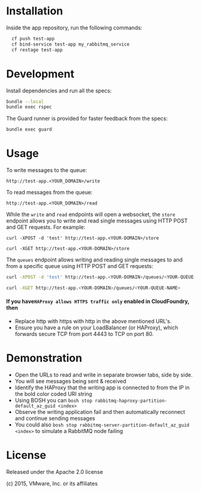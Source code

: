 Installation
============

Inside the app repository, run the following commands:

```bash
  cf push test-app
  cf bind-service test-app my_rabbitmq_service
  cf restage test-app
```

Development
===========

Install dependencies and run all the specs:

```bash
bundle --local
bundle exec rspec
```

The Guard runner is provided for faster feedback from the specs:

```bash
bundle exec guard
```

Usage
=====

To write messages to the queue:

```
http://test-app.<YOUR_DOMAIN>/write
```

To read messages from the queue:

```
http://test-app.<YOUR_DOMAIN>/read
```

While the `write` and `read` endpoints will open a websocket, the `store` endpoint
allows you to write and read single messages using HTTP POST and GET
requests. For example:

```
curl -XPOST -d 'test' http://test-app.<YOUR-DOMAIN>/store

curl -XGET http://test-app.<YOUR-DOMAIN>/store
```

The `queues` endpoint allows writing and reading single messages to and from a specific queue using HTTP POST and GET requests:

```bash
curl -XPOST -d 'test' http://test-app.<YOUR-DOMAIN>/queues/<YOUR-QUEUE-NAME>

curl -XGET http://test-app.<YOUR-DOMAIN>/queues/<YOUR-QUEUE-NAME>
```

#### If you have`HAProxy allows HTTPS traffic only` enabled in CloudFoundry, then
- Replace http with https with http in the above mentioned URL's.
- Ensure you have a rule on your LoadBalancer (or HAProxy), which forwards secure TCP from port 4443 to TCP on port 80.

Demonstration
=============

* Open the URLs to read and write in separate browser tabs, side by side.
* You will see messages being sent & received
* Identify the HAProxy that the writing app is connected to from the IP in the bold color coded URI string
* Using BOSH you can `bosh stop rabbitmq-haproxy-partition-default_az_guid <index>`
* Observe the writing application fail and then automatically reconnect and continue sending messages
* You could also `bosh stop rabbitmq-server-partition-default_az_guid <index>` to simulate a RabbitMQ node failing

License
=======

Released under the Apache 2.0 license

(c) 2015, VMware, Inc. or its affiliates
